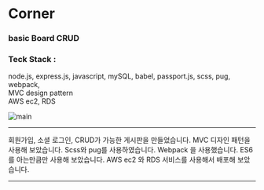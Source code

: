 # Corner

### basic Board CRUD

### Teck Stack : 
node.js, express.js, javascript, mySQL, babel, passport.js, scss, pug, webpack,   
MVC design pattern    
AWS ec2, RDS    

![main](C:\Users\patmo\Pictures\Screenshots\스크린샷(23))

***

회원가입, 소셜 로그인, CRUD가 가능한 게시판을 만들었습니다. 
MVC 디자인 패턴을 사용해 보았습니다.
Scss와 pug를 사용하였습니다.
Webpack 을 사용했습니다. 
ES6를 아는만큼만 사용해 보았습니다.
AWS ec2 와 RDS 서비스를 사용해서 배포해 보았습니다.


***


